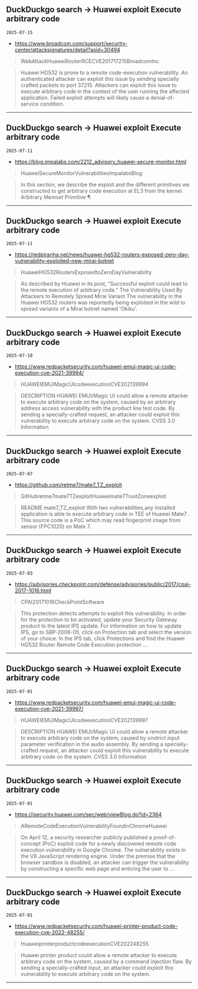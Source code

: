 ## DuckDuckgo search -> Huawei exploit Execute arbitrary code
`2025-07-15`

* https://www.broadcom.com/support/security-center/attacksignatures/detail?asid=30494

<blockquote>
 WebAttackHuaweiRouterRCECVE201717215BroadcomInc
</blockquote>
<blockquote>
Huawei HG532 is prone to a remote code-execution vulnerability. An authenticated attacker can exploit this issue by sending specially crafted packets to port 37215. Attackers can exploit this issue to execute arbitrary code in the context of the user running the affected application. Failed exploit attempts will likely cause a denial-of-service condition.
</blockquote>

---

## DuckDuckgo search -> Huawei exploit Execute arbitrary code
`2025-07-11`

* https://blog.impalabs.com/2212_advisory_huawei-secure-monitor.html

<blockquote>
 HuaweiSecureMonitorVulnerabilitiesImpalabsBlog
</blockquote>
<blockquote>
In this section, we describe the exploit and the different primitives we constructed to get arbitrary code execution at EL3 from the kernel. Arbitrary Memset Primitive ¶
</blockquote>

---

## DuckDuckgo search -> Huawei exploit Execute arbitrary code
`2025-07-11`

* https://redpiranha.net/news/huawei-hg532-routers-exposed-zero-day-vulnerability-exploited-new-mirai-botnet

<blockquote>
 HuaweiHG532RoutersExposedtoZeroDayVulnerability
</blockquote>
<blockquote>
As described by Huawei in its post, &quot;Successful exploit could lead to the remote execution of arbitrary code.&quot; The Vulnerability Used By Attackers to Remotely Spread Mirai Variant The vulnerability in the Huawei HG532 routers was reportedly being exploited in the wild to spread variants of a Mirai botnet named 'Okiku'.
</blockquote>

---

## DuckDuckgo search -> Huawei exploit Execute arbitrary code
`2025-07-10`

* https://www.redpacketsecurity.com/huawei-emui-magic-ui-code-execution-cve-2021-39994/

<blockquote>
 HUAWEIEMUIMagicUIcodeexecutionCVE202139994
</blockquote>
<blockquote>
DESCRIPTION HUAWEI EMUI/Magic UI could allow a remote attacker to execute arbitrary code on the system, caused by an arbitrary address access vulnerability with the product line test code. By sending a specially-crafted request, an attacker could exploit this vulnerability to execute arbitrary code on the system. CVSS 3.0 Information
</blockquote>

---

## DuckDuckgo search -> Huawei exploit Execute arbitrary code
`2025-07-07`

* https://github.com/retme7/mate7_TZ_exploit

<blockquote>
 GitHubretme7mate7TZexploitHuaweimate7TrustZoneexploit
</blockquote>
<blockquote>
README mate7_TZ_exploit With two vulnerabilities,any installed application is able to execute arbitrary code in TEE of Huawei Mate7 . This source code is a PoC which may read fingerprint image from sensor (FPC1020) on Mate 7.
</blockquote>

---

## DuckDuckgo search -> Huawei exploit Execute arbitrary code
`2025-07-03`

* https://advisories.checkpoint.com/defense/advisories/public/2017/cpai-2017-1016.html

<blockquote>
 CPAI20171016CheckPointSoftware
</blockquote>
<blockquote>
This protection detects attempts to exploit this vulnerability. In order for the protection to be activated, update your Security Gateway product to the latest IPS update. For information on how to update IPS, go to SBP-2006-05, click on Protection tab and select the version of your choice. In the IPS tab, click Protections and find the Huawei HG532 Router Remote Code Execution protection ...
</blockquote>

---

## DuckDuckgo search -> Huawei exploit Execute arbitrary code
`2025-07-01`

* https://www.redpacketsecurity.com/huawei-emui-magic-ui-code-execution-cve-2021-39997/

<blockquote>
 HUAWEIEMUIMagicUIcodeexecutionCVE202139997
</blockquote>
<blockquote>
DESCRIPTION HUAWEI EMUI/Magic UI could allow a remote attacker to execute arbitrary code on the system, caused by unstrict input parameter verification in the audio assembly. By sending a specially-crafted request, an attacker could exploit this vulnerability to execute arbitrary code on the system. CVSS 3.0 Information
</blockquote>

---

## DuckDuckgo search -> Huawei exploit Execute arbitrary code
`2025-07-01`

* https://isecurity.huawei.com/sec/web/viewBlog.do?id=2364

<blockquote>
 ARemoteCodeExecutionVulnerabilityFoundinChromeHuawei
</blockquote>
<blockquote>
On April 12, a security researcher publicly published a proof-of-concept (PoC) exploit code for a newly discovered remote code execution vulnerability in Google Chrome. The vulnerability exists in the V8 JavaScript rendering engine. Under the premise that the browser sandbox is disabled, an attacker can trigger the vulnerability by constructing a specific web page and enticing the user to ...
</blockquote>

---

## DuckDuckgo search -> Huawei exploit Execute arbitrary code
`2025-07-01`

* https://www.redpacketsecurity.com/huawei-printer-product-code-execution-cve-2022-48255/

<blockquote>
 HuaweiprinterproductcodeexecutionCVE202248255
</blockquote>
<blockquote>
Huawei printer product could allow a remote attacker to execute arbitrary code on the system, caused by a command injection flaw. By sending a specially-crafted input, an attacker could exploit this vulnerability to execute arbitrary code on the system.
</blockquote>

---

